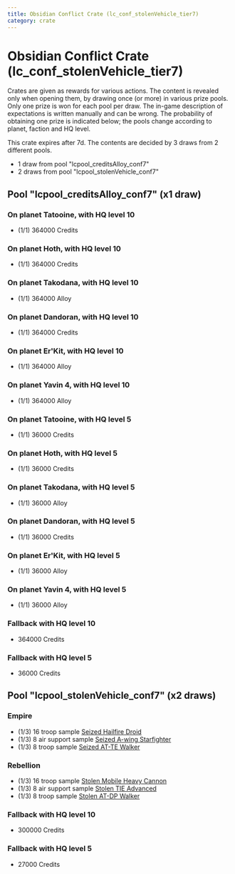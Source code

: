 ```yaml
---
title: Obsidian Conflict Crate (lc_conf_stolenVehicle_tier7)
category: crate
---
```


# Obsidian Conflict Crate (lc_conf_stolenVehicle_tier7)

Crates are given as rewards for various actions. The content is revealed only when opening them, by drawing once (or more) in various prize pools. Only one prize is won for each pool per draw. The in-game description of expectations is written manually and can be wrong. The probability of obtaining one prize is indicated below; the pools change according to planet, faction and HQ level.

This crate expires after 7d. The contents are decided by 3 draws from 2 different pools.
  * 1 draw from pool "lcpool_creditsAlloy_conf7"
  * 2 draws from pool "lcpool_stolenVehicle_conf7"

## Pool "lcpool_creditsAlloy_conf7" (x1 draw)

### On planet Tatooine, with HQ level 10

  * (1/1) 364000 Credits

### On planet Hoth, with HQ level 10

  * (1/1) 364000 Credits

### On planet Takodana, with HQ level 10

  * (1/1) 364000 Alloy

### On planet Dandoran, with HQ level 10

  * (1/1) 364000 Credits

### On planet Er'Kit, with HQ level 10

  * (1/1) 364000 Alloy

### On planet Yavin 4, with HQ level 10

  * (1/1) 364000 Alloy

### On planet Tatooine, with HQ level 5

  * (1/1) 36000 Credits

### On planet Hoth, with HQ level 5

  * (1/1) 36000 Credits

### On planet Takodana, with HQ level 5

  * (1/1) 36000 Alloy

### On planet Dandoran, with HQ level 5

  * (1/1) 36000 Credits

### On planet Er'Kit, with HQ level 5

  * (1/1) 36000 Alloy

### On planet Yavin 4, with HQ level 5

  * (1/1) 36000 Alloy

### Fallback with HQ level 10

  * 364000 Credits

### Fallback with HQ level 5

  * 36000 Credits

## Pool "lcpool_stolenVehicle_conf7" (x2 draws)

### Empire

  * (1/3) 16 troop sample [Seized Hailfire Droid](SeizedHailfire)
  * (1/3) 8 air support sample [Seized A-wing Starfighter](SeizedAwing)
  * (1/3) 8 troop sample [Seized AT-TE Walker](SeizedATTE)

### Rebellion

  * (1/3) 16 troop sample [Stolen Mobile Heavy Cannon](StolenMHC)
  * (1/3) 8 air support sample [Stolen TIE Advanced](StolenTieAdvanced)
  * (1/3) 8 troop sample [Stolen AT-DP Walker](StolenATDP)

### Fallback with HQ level 10

  * 300000 Credits

### Fallback with HQ level 5

  * 27000 Credits
